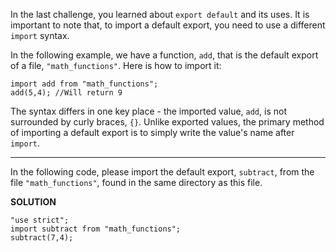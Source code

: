 In the last challenge, you learned about `export default` and its uses. It is important to note that, to import a default export, you need to use a different `import` syntax.

In the following example, we have a function, `add`, that is the default export of a file, `"math_functions"`. Here is how to import it:

```
import add from "math_functions";
add(5,4); //Will return 9
```

The syntax differs in one key place - the imported value, `add`, is not surrounded by curly braces, `{}`. Unlike exported values, the primary method of importing a default export is to simply write the value's name after `import`.

---

In the following code, please import the default export, `subtract`, from the file `"math_functions"`, found in the same directory as this file.

**SOLUTION**

```
"use strict";
import subtract from "math_functions";
subtract(7,4);
```
